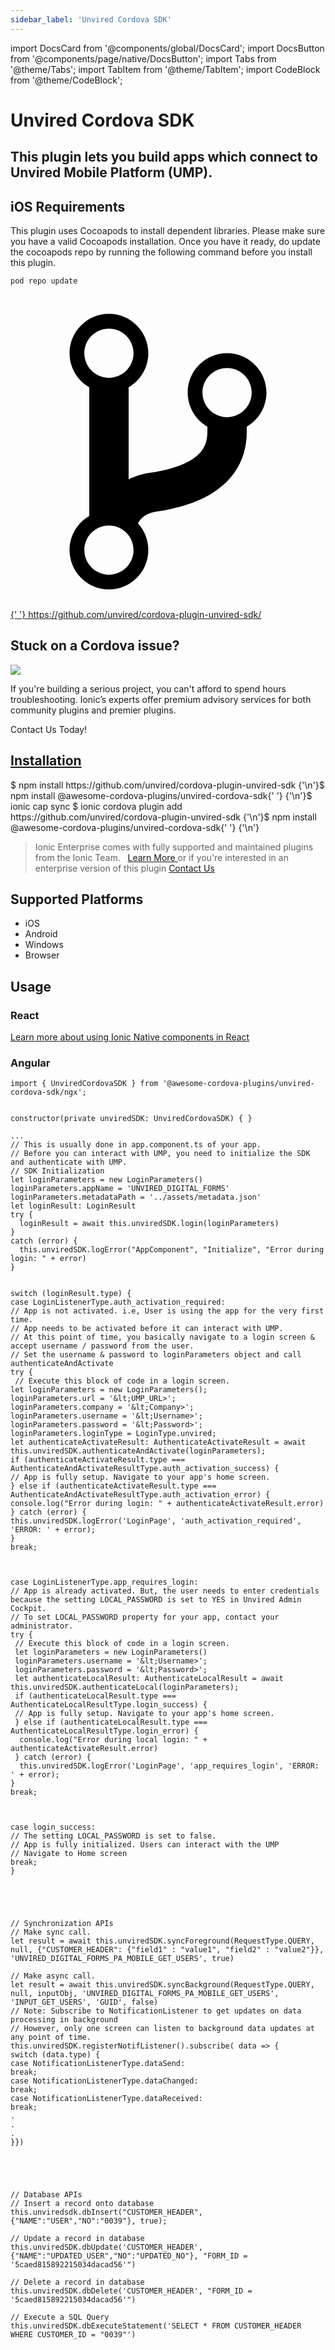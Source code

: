 ```yaml
---
sidebar_label: 'Unvired Cordova SDK'
---
```


import DocsCard from '@components/global/DocsCard';
import DocsButton from '@components/page/native/DocsButton';
import Tabs from '@theme/Tabs';
import TabItem from '@theme/TabItem';
import CodeBlock from '@theme/CodeBlock';

# Unvired Cordova SDK

## This plugin lets you build apps which connect to Unvired Mobile Platform (UMP).

## iOS Requirements

This plugin uses Cocoapods to install dependent libraries. Please make sure you have a valid Cocoapods installation.
Once you have it ready, do update the cocoapods repo by running the following command before you install this plugin.

```
pod repo update
```

<p>
  <a href="https://github.com/unvired/cordova-plugin-unvired-sdk/" target="_blank" rel="noopener" className="git-link">
    <svg viewBox="0 0 512 512">
      <path d="M416 160c0-35.3-28.7-64-64-64s-64 28.7-64 64c0 23.7 12.9 44.3 32 55.4v8.6c0 19.9-7.8 33.7-25.3 44.9-15.4 9.8-38.1 17.1-67.5 21.5-14 2.1-25.7 6-35.2 10.7V151.4c19.1-11.1 32-31.7 32-55.4 0-35.3-28.7-64-64-64S96 60.7 96 96c0 23.7 12.9 44.3 32 55.4v209.2c-19.1 11.1-32 31.7-32 55.4 0 35.3 28.7 64 64 64s64-28.7 64-64c0-16.6-6.3-31.7-16.7-43.1 1.9-4.9 9.7-16.3 29.4-19.3 38.8-5.8 68.9-15.9 92.3-30.8 36-22.8 55-57 55-98.8v-8.6c19.1-11.1 32-31.7 32-55.4zM160 56c22.1 0 40 17.9 40 40s-17.9 40-40 40-40-17.9-40-40 17.9-40 40-40zm0 400c-22.1 0-40-17.9-40-40s17.9-40 40-40 40 17.9 40 40-17.9 40-40 40zm192-256c-22.1 0-40-17.9-40-40s17.9-40 40-40 40 17.9 40 40-17.9 40-40 40z"></path>
    </svg>{' '}
    https://github.com/unvired/cordova-plugin-unvired-sdk/
  </a>
</p>

<h2>Stuck on a Cordova issue?</h2>
<DocsCard
  className="cordova-ee-card"
  header="Don't waste precious time on plugin issues."
  href="https://ionicframework.com/sales?product_of_interest=Ionic%20Native"
>
  <div>
    <img src="/docs/icons/native-cordova-bot.png" class="cordova-ee-img" />
    <p>
      If you're building a serious project, you can't afford to spend hours troubleshooting. Ionic’s experts offer
      premium advisory services for both community plugins and premier plugins.
    </p>
    <DocsButton className="native-ee-detail">Contact Us Today!</DocsButton>
  </div>
</DocsCard>

<h2 id="installation">
  <a href="#installation">Installation</a>
</h2>
<Tabs
  groupId="runtime"
  defaultValue="Capacitor"
  values={[
    { value: 'Capacitor', label: 'Capacitor' },
    { value: 'Cordova', label: 'Cordova' },
    { value: 'Enterprise', label: 'Enterprise' },
  ]}
>
  <TabItem value="Capacitor">
    <CodeBlock className="language-shell">
      $ npm install https://github.com/unvired/cordova-plugin-unvired-sdk {'\n'}$ npm install @awesome-cordova-plugins/unvired-cordova-sdk{' '}
      {'\n'}$ ionic cap sync
    </CodeBlock>
  </TabItem>
  <TabItem value="Cordova">
    <CodeBlock className="language-shell">
      $ ionic cordova plugin add https://github.com/unvired/cordova-plugin-unvired-sdk {'\n'}$ npm install @awesome-cordova-plugins/unvired-cordova-sdk{' '}
      {'\n'}
    </CodeBlock>
  </TabItem>
  <TabItem value="Enterprise">
    <blockquote>
      Ionic Enterprise comes with fully supported and maintained plugins from the Ionic Team. &nbsp;
      <a class="btn" href="https://ionic.io/docs/premier-plugins">
        Learn More
      </a> or if you're interested in an enterprise version of this plugin <a
        class="btn"
        href="https://ionicframework.com/sales?product_of_interest=Ionic%20Enterprise%20Engine"
      >
        Contact Us
      </a>
    </blockquote>
  </TabItem>
</Tabs>

## Supported Platforms

- iOS
- Android
- Windows
- Browser

## Usage

### React

[Learn more about using Ionic Native components in React](../native-community.md#react)

### Angular

```tsx
import { UnviredCordovaSDK } from '@awesome-cordova-plugins/unvired-cordova-sdk/ngx';


constructor(private unviredSDK: UnviredCordovaSDK) { }

...
// This is usually done in app.component.ts of your app.
// Before you can interact with UMP, you need to initialize the SDK and authenticate with UMP.
// SDK Initialization
let loginParameters = new LoginParameters()
loginParameters.appName = 'UNVIRED_DIGITAL_FORMS'
loginParameters.metadataPath = '../assets/metadata.json'
let loginResult: LoginResult
try {
  loginResult = await this.unviredSDK.login(loginParameters)
}
catch (error) {
  this.unviredSDK.logError("AppComponent", "Initialize", "Error during login: " + error)
}


switch (loginResult.type) {
case LoginListenerType.auth_activation_required:
// App is not activated. i.e, User is using the app for the very first time.
// App needs to be activated before it can interact with UMP.
// At this point of time, you basically navigate to a login screen & accept username / password from the user.
// Set the username & password to loginParameters object and call authenticateAndActivate
try {
 // Execute this block of code in a login screen.
let loginParameters = new LoginParameters();
loginParameters.url = '&lt;UMP_URL>';
loginParameters.company = '&lt;Company>';
loginParameters.username = '&lt;Username>';
loginParameters.password = '&lt;Password>';
loginParameters.loginType = LoginType.unvired;
let authenticateActivateResult: AuthenticateActivateResult = await this.unviredSDK.authenticateAndActivate(loginParameters);
if (authenticateActivateResult.type === AuthenticateAndActivateResultType.auth_activation_success) {
// App is fully setup. Navigate to your app's home screen.
} else if (authenticateActivateResult.type === AuthenticateAndActivateResultType.auth_activation_error) {
console.log("Error during login: " + authenticateActivateResult.error)
} catch (error) {
this.unviredSDK.logError('LoginPage', 'auth_activation_required', 'ERROR: ' + error);
}
break;



case LoginListenerType.app_requires_login:
// App is already activated. But, the user needs to enter credentials because the setting LOCAL_PASSWORD is set to YES in Unvired Admin Cockpit.
// To set LOCAL_PASSWORD property for your app, contact your administrator.
try {
 // Execute this block of code in a login screen.
 let loginParameters = new LoginParameters()
 loginParameters.username = '&lt;Username>';
 loginParameters.password = '&lt;Password>';
 let authenticateLocalResult: AuthenticateLocalResult = await this.unviredSDK.authenticateLocal(loginParameters);
 if (authenticateLocalResult.type === AuthenticateLocalResultType.login_success) {
 // App is fully setup. Navigate to your app's home screen.
 } else if (authenticateLocalResult.type === AuthenticateLocalResultType.login_error) {
  console.log("Error during local login: " + authenticateActivateResult.error)
 } catch (error) {
  this.unviredSDK.logError('LoginPage', 'app_requires_login', 'ERROR: ' + error);
}
break;



case login_success:
// The setting LOCAL_PASSWORD is set to false.
// App is fully initialized. Users can interact with the UMP
// Navigate to Home screen
break;
}





// Synchronization APIs
// Make sync call.
let result = await this.unviredSDK.syncForeground(RequestType.QUERY, null, {"CUSTOMER_HEADER": {"field1" : "value1", "field2" : "value2"}}, 'UNVIRED_DIGITAL_FORMS_PA_MOBILE_GET_USERS', true)

// Make async call.
let result = await this.unviredSDK.syncBackground(RequestType.QUERY, null, inputObj, 'UNVIRED_DIGITAL_FORMS_PA_MOBILE_GET_USERS', 'INPUT_GET_USERS', 'GUID', false)
// Note: Subscribe to NotificationListener to get updates on data processing in background
// However, only one screen can listen to background data updates at any point of time.
this.unviredSDK.registerNotifListener().subscribe( data => {
switch (data.type) {
case NotificationListenerType.dataSend:
break;
case NotificationListenerType.dataChanged:
break;
case NotificationListenerType.dataReceived:
break;
.
.
.
}})





// Database APIs
// Insert a record onto database
this.unviredsdk.dbInsert("CUSTOMER_HEADER", {"NAME":"USER","NO":"0039"}, true);

// Update a record in database
this.unviredSDK.dbUpdate('CUSTOMER_HEADER', {"NAME":"UPDATED_USER","NO":"UPDATED_NO"}, "FORM_ID = '5caed815892215034dacad56'")

// Delete a record in database
this.unviredSDK.dbDelete('CUSTOMER_HEADER', "FORM_ID = '5caed815892215034dacad56'")

// Execute a SQL Query
this.unviredSDK.dbExecuteStatement('SELECT * FROM CUSTOMER_HEADER WHERE CUSTOMER_ID = "0039"')

```

